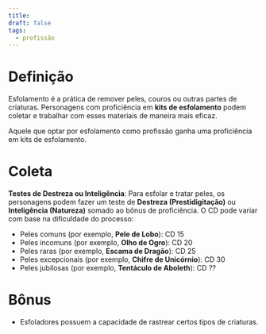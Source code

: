 ```yaml
---
title: 
draft: false
tags:
  - profissão
---
```

# Definição
Esfolamento é a prática de remover peles, couros ou outras partes de criaturas. Personagens com proficiência em **kits de esfolamento** podem coletar e trabalhar com esses materiais de maneira mais eficaz.

Aquele que optar por esfolamento como profissão ganha uma proficiência em kits de esfolamento.
# Coleta
**Testes de Destreza ou Inteligência**: Para esfolar e tratar peles, os personagens podem fazer um teste de **Destreza (Prestidigitação)** ou **Inteligência (Natureza)** somado ao bônus de proficiência. O CD pode variar com base na dificuldade do processo:
- Peles comuns (por exemplo, **Pele de Lobo**): CD 15
- Peles incomuns (por exemplo, **Olho de Ogro**): CD 20
- Peles raras (por exemplo, **Escama de Dragão**): CD 25
- Peles excepcionais (por exemplo, **Chifre de Unicórnio**): CD 30
- Peles jubilosas (por exemplo, **Tentáculo de Aboleth**): CD ??
# Bônus
- Esfoladores possuem a capacidade de rastrear certos tipos de criaturas.